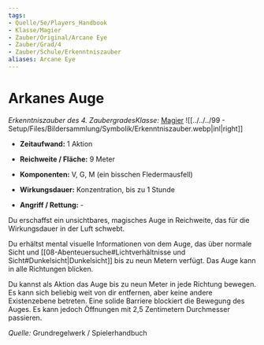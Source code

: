```yaml
---
tags: 
- Quelle/5e/Players_Handbook
- Klasse/Magier
- Zauber/Original/Arcane Eye
- Zauber/Grad/4
- Zauber/Schule/Erkenntniszauber
aliases: Arcane Eye
---
```

Arkanes Auge
============

_Erkenntniszauber des 4. ZaubergradesKlasse:_ [Magier](../Charakteroptionen/Klassen/Magier.md) !\[\[../../../99 - Setup/Files/Bildersammlung/Symbolik/Erkenntniszauber.webp|inl|right\]\]

*   **Zeitaufwand:** 1 Aktion
    
*   **Reichweite / Fläche:** 9 Meter
    
*   **Komponenten:** V, G, M (ein bisschen Fledermausfell)
    
*   **Wirkungsdauer:** Konzentration, bis zu 1 Stunde
    
*   **Angriff / Rettung:** -
    

Du erschaffst ein unsichtbares, magisches Auge in Reichweite, das für die Wirkungsdauer in der Luft schwebt.

Du erhältst mental visuelle Informationen von dem Auge, das über normale Sicht und \[\[08-Abenteuersuche#Lichtverhältnisse und Sicht#Dunkelsicht|Dunkelsicht\]\] bis zu neun Metern verfügt. Das Auge kann in alle Richtungen blicken.

Du kannst als Aktion das Auge bis zu neun Meter in jede Richtung bewegen. Es kann sich beliebig weit von dir entfernen, aber keine andere Existenzebene betreten. Eine solide Barriere blockiert die Bewegung des Auges. Es kann jedoch Öffnungen mit 2,5 Zentimetern Durchmesser passieren.

_Quelle:_ Grundregelwerk / Spielerhandbuch